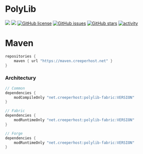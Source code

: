 # PolyLib

<p align="left">
    <a href="https://minecraft.curseforge.com/projects/polylib"><img src="http://cf.way2muchnoise.eu/full_576589_downloads.svg" /></a>
    <a href="https://minecraft.curseforge.com/projects/polylib"><img src="http://cf.way2muchnoise.eu/versions/576589.svg" /></a>
    <a href="https://github.com/Direwolf20-MC/BuildingGadgets/blob/master/LICENSE.md"><img alt="GitHub license" src="https://img.shields.io/github/license/CreeperHost/PolyLib"></a>
    <a href="https://github.com/direwolf20-MC/buildinggadgets/issues"><img alt="GitHub issues" src="https://img.shields.io/github/issues/CreeperHost/PolyLib"></a>
    <a href="https://github.com/direwolf20-MC/buildinggadgets/stargazers"><img alt="GitHub stars" src="https://img.shields.io/github/stars/CreeperHost/PolyLib"></a>
    <a href="https://github.com/Direwolf20-MC/BuildingGadgets/commits/master"><img alt="activity" src="https://img.shields.io/github/last-commit/CreeperHost/PolyLib" ></a>
</p>


# Maven
```gradle
repositories {
    maven { url "https://maven.creeperhost.net" }
}
```


### Architectury
```gradle
// Common
dependencies {
    modCompileOnly "net.creeperhost:polylib-fabric:VERSION"
}

// Fabric
dependencies {
    modRuntimeOnly "net.creeperhost:polylib-fabric:VERSION"
}

// Forge
dependencies {
    modRuntimeOnly "net.creeperhost:polylib-fabric:VERSION"
}
